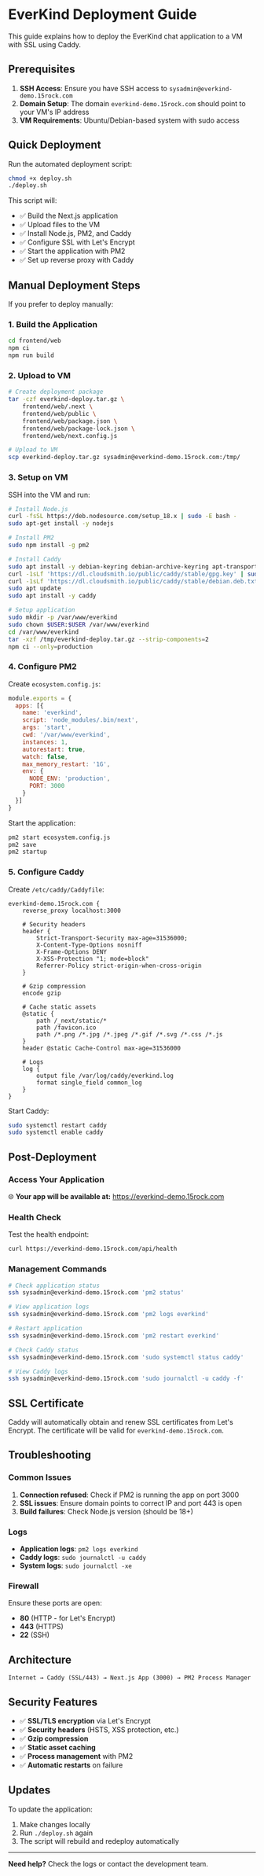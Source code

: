 # EverKind Deployment Guide

This guide explains how to deploy the EverKind chat application to a VM with SSL using Caddy.

## Prerequisites

1. **SSH Access**: Ensure you have SSH access to `sysadmin@everkind-demo.15rock.com`
2. **Domain Setup**: The domain `everkind-demo.15rock.com` should point to your VM's IP address
3. **VM Requirements**: Ubuntu/Debian-based system with sudo access

## Quick Deployment

Run the automated deployment script:

```bash
chmod +x deploy.sh
./deploy.sh
```

This script will:
- ✅ Build the Next.js application
- ✅ Upload files to the VM
- ✅ Install Node.js, PM2, and Caddy
- ✅ Configure SSL with Let's Encrypt
- ✅ Start the application with PM2
- ✅ Set up reverse proxy with Caddy

## Manual Deployment Steps

If you prefer to deploy manually:

### 1. Build the Application

```bash
cd frontend/web
npm ci
npm run build
```

### 2. Upload to VM

```bash
# Create deployment package
tar -czf everkind-deploy.tar.gz \
    frontend/web/.next \
    frontend/web/public \
    frontend/web/package.json \
    frontend/web/package-lock.json \
    frontend/web/next.config.js

# Upload to VM
scp everkind-deploy.tar.gz sysadmin@everkind-demo.15rock.com:/tmp/
```

### 3. Setup on VM

SSH into the VM and run:

```bash
# Install Node.js
curl -fsSL https://deb.nodesource.com/setup_18.x | sudo -E bash -
sudo apt-get install -y nodejs

# Install PM2
sudo npm install -g pm2

# Install Caddy
sudo apt install -y debian-keyring debian-archive-keyring apt-transport-https
curl -1sLf 'https://dl.cloudsmith.io/public/caddy/stable/gpg.key' | sudo gpg --dearmor -o /usr/share/keyrings/caddy-stable-archive-keyring.gpg
curl -1sLf 'https://dl.cloudsmith.io/public/caddy/stable/debian.deb.txt' | sudo tee /etc/apt/sources.list.d/caddy-stable.list
sudo apt update
sudo apt install -y caddy

# Setup application
sudo mkdir -p /var/www/everkind
sudo chown $USER:$USER /var/www/everkind
cd /var/www/everkind
tar -xzf /tmp/everkind-deploy.tar.gz --strip-components=2
npm ci --only=production
```

### 4. Configure PM2

Create `ecosystem.config.js`:

```javascript
module.exports = {
  apps: [{
    name: 'everkind',
    script: 'node_modules/.bin/next',
    args: 'start',
    cwd: '/var/www/everkind',
    instances: 1,
    autorestart: true,
    watch: false,
    max_memory_restart: '1G',
    env: {
      NODE_ENV: 'production',
      PORT: 3000
    }
  }]
}
```

Start the application:

```bash
pm2 start ecosystem.config.js
pm2 save
pm2 startup
```

### 5. Configure Caddy

Create `/etc/caddy/Caddyfile`:

```
everkind-demo.15rock.com {
    reverse_proxy localhost:3000
    
    # Security headers
    header {
        Strict-Transport-Security max-age=31536000;
        X-Content-Type-Options nosniff
        X-Frame-Options DENY
        X-XSS-Protection "1; mode=block"
        Referrer-Policy strict-origin-when-cross-origin
    }
    
    # Gzip compression
    encode gzip
    
    # Cache static assets
    @static {
        path /_next/static/*
        path /favicon.ico
        path /*.png /*.jpg /*.jpeg /*.gif /*.svg /*.css /*.js
    }
    header @static Cache-Control max-age=31536000
    
    # Logs
    log {
        output file /var/log/caddy/everkind.log
        format single_field common_log
    }
}
```

Start Caddy:

```bash
sudo systemctl restart caddy
sudo systemctl enable caddy
```

## Post-Deployment

### Access Your Application

🌐 **Your app will be available at:** https://everkind-demo.15rock.com

### Health Check

Test the health endpoint:
```bash
curl https://everkind-demo.15rock.com/api/health
```

### Management Commands

```bash
# Check application status
ssh sysadmin@everkind-demo.15rock.com 'pm2 status'

# View application logs
ssh sysadmin@everkind-demo.15rock.com 'pm2 logs everkind'

# Restart application
ssh sysadmin@everkind-demo.15rock.com 'pm2 restart everkind'

# Check Caddy status
ssh sysadmin@everkind-demo.15rock.com 'sudo systemctl status caddy'

# View Caddy logs
ssh sysadmin@everkind-demo.15rock.com 'sudo journalctl -u caddy -f'
```

## SSL Certificate

Caddy will automatically obtain and renew SSL certificates from Let's Encrypt. The certificate will be valid for `everkind-demo.15rock.com`.

## Troubleshooting

### Common Issues

1. **Connection refused**: Check if PM2 is running the app on port 3000
2. **SSL issues**: Ensure domain points to correct IP and port 443 is open
3. **Build failures**: Check Node.js version (should be 18+)

### Logs

- **Application logs**: `pm2 logs everkind`
- **Caddy logs**: `sudo journalctl -u caddy`
- **System logs**: `sudo journalctl -xe`

### Firewall

Ensure these ports are open:
- **80** (HTTP - for Let's Encrypt)
- **443** (HTTPS)
- **22** (SSH)

## Architecture

```
Internet → Caddy (SSL/443) → Next.js App (3000) → PM2 Process Manager
```

## Security Features

- ✅ **SSL/TLS encryption** via Let's Encrypt
- ✅ **Security headers** (HSTS, XSS protection, etc.)
- ✅ **Gzip compression**
- ✅ **Static asset caching**
- ✅ **Process management** with PM2
- ✅ **Automatic restarts** on failure

## Updates

To update the application:

1. Make changes locally
2. Run `./deploy.sh` again
3. The script will rebuild and redeploy automatically

---

**Need help?** Check the logs or contact the development team. 